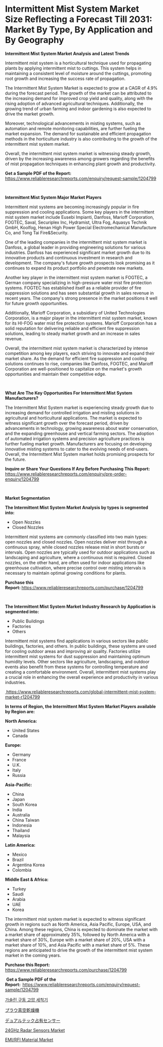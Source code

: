 <p><h1>Intermittent Mist System Market Size Reflecting a Forecast Till 2031: Market By Type, By Application and By Geography</h1></p><p><strong>Intermittent Mist System Market Analysis and Latest Trends</strong></p>
<p><p>Intermittent mist system is a horticultural technique used for propagating plants by applying intermittent mist to cuttings. This system helps in maintaining a consistent level of moisture around the cuttings, promoting root growth and increasing the success rate of propagation.</p><p>The Intermittent Mist System Market is expected to grow at a CAGR of 4.9% during the forecast period. The growth of the market can be attributed to the increasing demand for improved crop yield and quality, along with the rising adoption of advanced agricultural techniques. Additionally, the growing trend of urban farming and indoor gardening is also expected to drive the market growth.</p><p>Moreover, technological advancements in misting systems, such as automation and remote monitoring capabilities, are further fueling the market expansion. The demand for sustainable and efficient propagation methods in the horticulture industry is also contributing to the growth of the intermittent mist system market.</p><p>Overall, the intermittent mist system market is witnessing steady growth, driven by the increasing awareness among growers regarding the benefits of mist propagation techniques in enhancing plant growth and productivity.</p></p>
<p><strong>Get a Sample PDF of the Report:&nbsp;</strong> <a href="https://www.reliableresearchreports.com/enquiry/request-sample/1204799">https://www.reliableresearchreports.com/enquiry/request-sample/1204799</a></p>
<p>&nbsp;</p>
<p><strong>Intermittent Mist System Major Market Players</strong></p>
<p><p>Intermittent mist systems are becoming increasingly popular in fire suppression and cooling applications. Some key players in the intermittent mist system market include Eusebi Impianti, Danfoss, Marioff Corporation, FOGTEC, Saval, Securiplex Inc, Hydramist, Ultra Fog, Aquasys Technik GmbH, Koolfog, Henan High Power Special Electromechanical Manufacture Co, and Tong Tai Fire&Security.</p><p>One of the leading companies in the intermittent mist system market is Danfoss, a global leader in providing engineering solutions for various industries. Danfoss has experienced significant market growth due to its innovative products and continuous investment in research and development. The company's future growth prospects look promising as it continues to expand its product portfolio and penetrate new markets.</p><p>Another key player in the intermittent mist system market is FOGTEC, a German company specializing in high-pressure water mist fire protection systems. FOGTEC has established itself as a reliable provider of fire suppression solutions and has seen substantial growth in sales revenue in recent years. The company's strong presence in the market positions it well for future growth opportunities.</p><p>Additionally, Marioff Corporation, a subsidiary of United Technologies Corporation, is a major player in the intermittent mist system market, known for its HI-FOG water mist fire protection systems. Marioff Corporation has a solid reputation for delivering reliable and efficient fire suppression solutions, leading to steady market growth and an increase in sales revenue.</p><p>Overall, the intermittent mist system market is characterized by intense competition among key players, each striving to innovate and expand their market share. As the demand for efficient fire suppression and cooling solutions continues to rise, companies like Danfoss, FOGTEC, and Marioff Corporation are well-positioned to capitalize on the market's growth opportunities and maintain their competitive edge.</p></p>
<p>&nbsp;</p>
<p><strong>What Are The Key Opportunities For Intermittent Mist System Manufacturers?</strong></p>
<p><p>The Intermittent Mist System market is experiencing steady growth due to increasing demand for controlled irrigation and misting solutions in agricultural and horticultural applications. The market is expected to witness significant growth over the forecast period, driven by advancements in technology, growing awareness about water conservation, and the expanding greenhouse and vertical farming sectors. The adoption of automated irrigation systems and precision agriculture practices is further fueling market growth. Manufacturers are focusing on developing innovative misting systems to cater to the evolving needs of end-users. Overall, the Intermittent Mist System market holds promising prospects for the future.</p></p>
<p><strong>Inquire or Share Your Questions If Any Before Purchasing This Report:</strong> <a href="https://www.reliableresearchreports.com/enquiry/pre-order-enquiry/1204799">https://www.reliableresearchreports.com/enquiry/pre-order-enquiry/1204799</a></p>
<p>&nbsp;</p>
<p><strong>Market Segmentation</strong></p>
<p><strong>The Intermittent Mist System Market Analysis by types is segmented into:</strong></p>
<p><ul><li>Open Nozzles</li><li>Closed Nozzles</li></ul></p>
<p><p>Intermittent mist systems are commonly classified into two main types: open nozzles and closed nozzles. Open nozzles deliver mist through a continuous spray, while closed nozzles release mist in short bursts or intervals. Open nozzles are typically used for outdoor applications such as landscaping and agriculture, where a continuous mist is required. Closed nozzles, on the other hand, are often used for indoor applications like greenhouse cultivation, where precise control over misting intervals is necessary to maintain optimal growing conditions for plants.</p></p>
<p><strong>Purchase this Report:&nbsp;</strong><a href="https://www.reliableresearchreports.com/purchase/1204799">https://www.reliableresearchreports.com/purchase/1204799</a></p>
<p>&nbsp;</p>
<p><strong>The Intermittent Mist System Market Industry Research by Application is segmented into:</strong></p>
<p><ul><li>Public Buildings</li><li>Factories</li><li>Others</li></ul></p>
<p><p>Intermittent mist systems find applications in various sectors like public buildings, factories, and others. In public buildings, these systems are used for cooling outdoor areas and improving air quality. Factories utilize intermittent mist systems for dust suppression and maintaining optimum humidity levels. Other sectors like agriculture, landscaping, and outdoor events also benefit from these systems for controlling temperature and creating a comfortable environment. Overall, intermittent mist systems play a crucial role in enhancing the overall experience and productivity in various industries.</p></p>
<p><a href="https://www.reliableresearchreports.com/global-intermittent-mist-system-market-r1204799">&nbsp;https://www.reliableresearchreports.com/global-intermittent-mist-system-market-r1204799</a></p>
<p><strong>In terms of Region, the Intermittent Mist System Market Players available by Region are:</strong></p>
<p>
    <p> <strong> North America: </strong>
        <ul>
            <li>United States</li>
            <li>Canada</li>
        </ul>
        </p> 
    <p> <strong> Europe: </strong>
        <ul>
            <li>Germany</li>
            <li>France</li>
            <li>U.K.</li>
            <li>Italy</li>
            <li>Russia</li>
        </ul>
        </p> 
    <p> <strong> Asia-Pacific: </strong>
        <ul>
            <li>China</li>
            <li>Japan</li>
            <li>South Korea</li>
            <li>India</li>
            <li>Australia</li>
            <li>China Taiwan</li>
            <li>Indonesia</li>
            <li>Thailand</li>
            <li>Malaysia</li>
        </ul>
        </p> 
    <p> <strong> Latin America: </strong>
        <ul>
            <li>Mexico</li>
            <li>Brazil</li>
            <li>Argentina Korea</li>
            <li>Colombia</li>
        </ul>
        </p> 
    <p> <strong> Middle East & Africa: </strong>
        <ul>
            <li>Turkey</li>
            <li>Saudi</li>
            <li>Arabia</li>
            <li>UAE</li>
            <li>Korea</li>
        </ul>
    </p>
    </p>
<p><p>The intermittent mist system market is expected to witness significant growth in regions such as North America, Asia Pacific, Europe, USA, and China. Among these regions, China is expected to dominate the market with a market share of approximately 35%, followed by North America with a market share of 30%, Europe with a market share of 20%, USA with a market share of 10%, and Asia Pacific with a market share of 5%. These regions are anticipated to drive the growth of the intermittent mist system market in the coming years.</p></p>
<p><strong>Purchase this Report: </strong><a href="https://www.reliableresearchreports.com/purchase/1204799">https://www.reliableresearchreports.com/purchase/1204799</a></p>
<p>&nbsp;<strong>Get a Sample PDF of the Report:&nbsp;&nbsp;</strong><a href="https://www.reliableresearchreports.com/enquiry/request-sample/1204799">https://www.reliableresearchreports.com/enquiry/request-sample/1204799</a></p>
<p><strong></strong></p>
<p><p><a href="https://medium.com/@munchkin678568/%EA%B0%80%EC%86%94%EB%A6%B0-%EA%B5%AC%EB%8F%99-%EA%B3%A0%EC%95%95-%EC%84%B8%EC%B2%99%EA%B8%B0-%EC%8B%9C%EC%9E%A5-%EC%9C%A0%ED%98%95-%EC%9D%91%EC%9A%A9-%EB%B0%8F-%EC%A7%80%EB%A6%AC%EC%97%90-%EB%8C%80%ED%95%9C-%ED%8F%AC%EA%B4%84%EC%A0%81-%ED%8F%89%EA%B0%80-948e49c4ac10">가솔린 구동 고압 세척기</a></p><p><a href="https://medium.com/@elenorkiehn/%E3%83%87%E3%82%B3%E3%83%BC%E3%83%87%E3%82%A3%E3%83%B3%E3%82%B0%E3%83%97%E3%83%A9%E3%82%A6%E7%9C%9F%E7%A9%BA%E4%B9%BE%E7%87%A5%E6%A9%9F%E3%81%AE%E5%B8%82%E5%A0%B4%E3%83%A1%E3%83%88%E3%83%AA%E3%82%AF%E3%82%B9-%E5%B8%82%E5%A0%B4%E3%82%B7%E3%82%A7%E3%82%A2-%E3%83%88%E3%83%AC%E3%83%B3%E3%83%89-%E6%88%90%E9%95%B7%E3%83%91%E3%82%BF%E3%83%BC%E3%83%B3-929834ee86a2">プラウ真空乾燥機</a></p><p><a href="https://github.com/CarlieShields/Market-Research-Report-List-1/blob/main/8979326111478.md">デュアルテック占有センサー</a></p><p><a href="https://issuu.com/reportprime-2/docs/24ghz-radar-sensors-market-size-2030.pptx">24GHz Radar Sensors Market</a></p><p><a href="https://github.com/gladysalidde/Market-Research-Report-List-1/blob/main/emirfi-material-market.md">EMI/RFI Material Market</a></p></p>